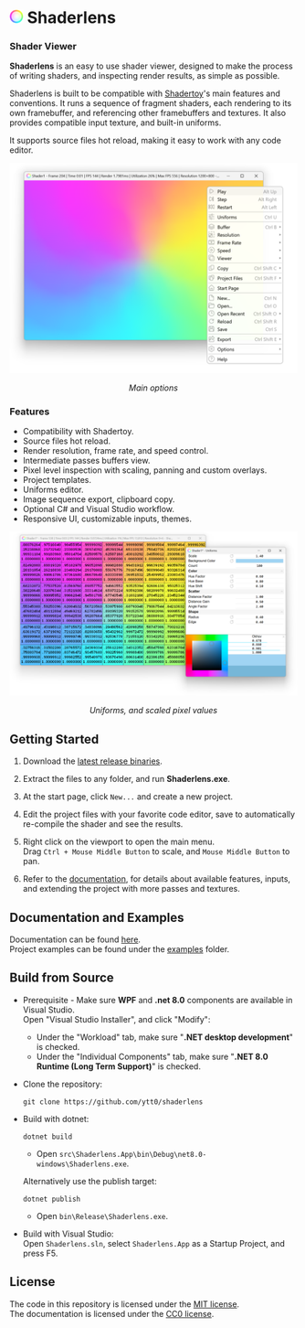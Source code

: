<h1><img src="resources/Images/Logo/Logo512.png" height="24"/> Shaderlens</h1>

### Shader Viewer

**Shaderlens** is an easy to use shader viewer, designed to make the process of writing shaders, and inspecting render results, as simple as possible.

Shaderlens is built to be compatible with [Shadertoy](https://www.shadertoy.com)'s main features and conventions. It runs a sequence of fragment shaders, each rendering to its own framebuffer, and referencing other framebuffers and textures. It also provides compatible input texture, and built-in uniforms.

It supports source files hot reload, making it easy to work with any code editor.

![Screenshot](resources/Images/Screenshots/Main.png)
<p align="center"><i>Main options</i></p>


### Features
- Compatibility with Shadertoy.
- Source files hot reload.
- Render resolution, frame rate, and speed control.
- Intermediate passes buffers view.
- Pixel level inspection with scaling, panning and custom overlays.
- Project templates.
- Uniforms editor.
- Image sequence export, clipboard copy.
- Optional C# and Visual Studio workflow.
- Responsive UI, customizable inputs, themes.

![Screenshot](resources/Images/Screenshots/Uniforms.png)
<p align="center"><i>Uniforms, and scaled pixel values</i></p>


## Getting Started

1. Download the [latest release binaries](https://github.com/ytt0/shaderlens/releases/latest).

2. Extract the files to any folder, and run **Shaderlens.exe**.

3. At the start page, click `New...` and create a new project.

4. Edit the project files with your favorite code editor, save to automatically re-compile the shader and see the results.

5. Right click on the viewport to open the main menu.  
  Drag `Ctrl + Mouse Middle Button` to scale, and `Mouse Middle Button` to pan.

6. Refer to the [documentation](https://ytt0.github.io/shaderlens), for details about available features, inputs, and extending the project with more passes and textures.


## Documentation and Examples

Documentation can be found [here](https://ytt0.github.io/shaderlens).  
Project examples can be found under the [examples](https://github.com/ytt0/shaderlens/examples) folder.


## Build from Source
- Prerequisite - Make sure **WPF** and **.net 8.0** components are available in Visual Studio.  
  Open "Visual Studio Installer", and click "Modify":
  - Under the "Workload" tab, make sure "**.NET desktop development**" is checked.
  - Under the "Individual Components" tab, make sure "**.NET 8.0 Runtime (Long Term Support)**" is checked.
- Clone the repository:
  ```
  git clone https://github.com/ytt0/shaderlens
  ```
- Build with dotnet:
  ```
  dotnet build
  ```
    - Open `src\Shaderlens.App\bin\Debug\net8.0-windows\Shaderlens.exe`.

  Alternatively use the publish target:
  ```
  dotnet publish
  ```
    - Open `bin\Release\Shaderlens.exe`.

- Build with Visual Studio:  
  Open `Shaderlens.sln`, select `Shaderlens.App` as a Startup Project, and press F5.


## License

The code in this repository is licensed under the [MIT license](LICENSE).  
The documentation is licensed under the [CC0 license](docs/LICENSE).
